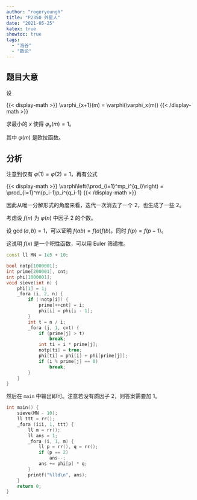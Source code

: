 ```yaml
---
author: "rogeryoungh"
title: "P2350 外星人"
date: "2021-05-25"
katex: true
showtoc: true
tags: 
  - "洛谷"
  - "数论"
---
```


## 题目大意

设

{{< display-math >}}
\varphi_{x+1}(m) = \varphi(\varphi_x(m))
{{< /display-math >}}

求最小的 $x$ 使得 $\varphi_x(m) = 1$。

其中 $\varphi(m)$ 是欧拉函数。

## 分析

注意到仅有 $\varphi(1) = \varphi(2) = 1$，再有公式

{{< display-math >}}
\varphi\left(\prod_{i=1}^mp_i^{q_i}\right) = \prod_{i=1}^m(p_i-1)p_i^{q_i-1}
{{< /display-math >}}

因此从唯一分解形式的角度来看，迭代一次消去了一个 $2$，也生成了一些 $2$。

考虑设 $f(n)$ 为 $\varphi(n)$ 中因子 $2$ 的个数。

设 $\gcd(a,b) = 1$，可以证明 $f(ab) = f(a) f(b)$。同时 $f(p) = f(p-1)$。

这说明 $f(x)$ 是一个积性函数，可以用 Euler 筛递推。

```cpp
const ll MN = 1e5 + 10;

bool notp[1000001];
int prime[200001], cnt;
int phi[1000001];
void sieve(int n) {
    phi[1] = 1;
    _fora (i, 2, n) {
        if (!notp[i]) {
            prime[++cnt] = i;
            phi[i] = phi[i - 1];
        }
        int t = n / i;
        _fora (j, 1, cnt) {
            if (prime[j] > t)
                break;
            int ti = i * prime[j];
            notp[ti] = true;
            phi[ti] = phi[i] + phi[prime[j]];
            if (i % prime[j] == 0)
                break;
        }
    }
}
```

然后在 `main` 中输出即可。注意若没有质因子 $2$，则答案需要加 $1$。

```cpp
int main() {
    sieve(MN - 10);
    ll ttt = rr();
    _fora (iii, 1, ttt) {
        ll m = rr();
        ll ans = 1;
        _fora (i, 1, m) {
            ll p = rr(), q = rr();
            if (p == 2)
                ans--;
            ans += phi[p] * q;
        }
        printf("%lld\n", ans);
    }
    return 0;
}
```
